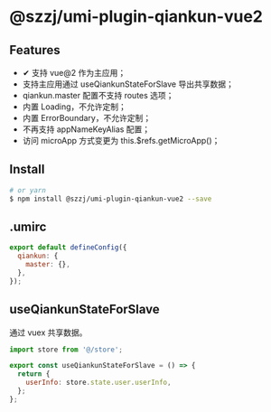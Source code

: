 # @szzj/umi-plugin-qiankun-vue2

## Features

- ✔︎ 支持 vue@2 作为主应用；
- 支持主应用通过 useQiankunStateForSlave 导出共享数据；
- qiankun.master 配置不支持 routes 选项；
- 内置 Loading，不允许定制；
- 内置 ErrorBoundary，不允许定制；
- 不再支持 appNameKeyAlias 配置；
- 访问 microApp 方式变更为 this.$refs.getMicroApp()；

## Install

```bash
# or yarn
$ npm install @szzj/umi-plugin-qiankun-vue2 --save
```

## .umirc

```js
export default defineConfig({
  qiankun: {
    master: {},
  },
});
```

## useQiankunStateForSlave

通过 vuex 共享数据。

```js
import store from '@/store';

export const useQiankunStateForSlave = () => {
  return {
    userInfo: store.state.user.userInfo,
  };
};
```
